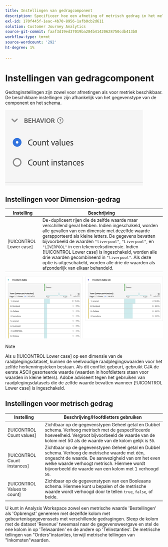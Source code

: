 ```yaml
---
title: Instellingen van gedragcomponent
description: Specificeer hoe een afmeting of metrisch gedrag in het melden.
exl-id: 170f445f-1eac-4b70-8956-1afb0cb2d611
solution: Customer Journey Analytics
source-git-commit: faaf3d19ed37019ba284b41420628750cdb413b8
workflow-type: tm+mt
source-wordcount: '292'
ht-degree: 1%

---
```


# Instellingen van gedragcomponent

Gedraginstellingen zijn zowel voor afmetingen als voor metriek beschikbaar. De beschikbare instellingen zijn afhankelijk van het gegevenstype van de component en het schema.

![Gedragsinstellingen](../assets/behavior-settings.png)

## Instellingen voor Dimension-gedrag

| Instelling | Beschrijving |
| --- | --- |
| [!UICONTROL Lower case] | De-dupliceert rijen die de zelfde waarde maar verschillend geval hebben. Indien ingeschakeld, worden alle gevallen van een dimensie met dezelfde waarde gerapporteerd als kleine letters. De gegevens bevatten bijvoorbeeld de waarden `"liverpool"`, `"Liverpool"`, en `"LIVERPOOL"` in een tekenreeksdimensie. Indien [!UICONTROL Lower case] is ingeschakeld, worden alle drie waarden gecombineerd in `"liverpool"`. Als deze optie is uitgeschakeld, worden alle drie de waarden als afzonderlijk van elkaar behandeld. |

![Hoofdlettergevoelige dimensie](../assets/case-sens-workspace.png)

>[!NOTE]
>
>Als u [!UICONTROL Lower case] op een dimensie van de raadplegingsdataset, kunnen de veelvoudige raadplegingswaarden voor het zelfde herkenningsteken bestaan. Als dit conflict gebeurt, gebruikt CJA de eerste ASCII gesorteerde waarde (waarden in hoofdletters staan voor waarden in kleine letters). Adobe adviseert tegen het gebruiken van raadplegingsdatasets die de zelfde waarde bevatten wanneer [!UICONTROL Lower case] is ingeschakeld.

## Instellingen voor metrisch gedrag

| Instelling | Beschrijving/Hoofdletters gebruiken |
| --- | --- |
| [!UICONTROL Count values] | Zichtbaar op de gegevenstypen Geheel getal en Dubbel schema. Verhoog metrisch met de gespecificeerde hoeveelheid. Vergroot bijvoorbeeld de waarde van de kolom met 50 als de waarde van de kolom gelijk is `50`. |
| [!UICONTROL Count instances] | Zichtbaar op de gegevenstypen Geheel getal en Dubbel schema. Verhoog de metrische waarde met één, ongeacht de waarde. De aanwezigheid van om het even welke waarde verhoogt metrisch. Hiermee wordt bijvoorbeeld de waarde van een kolom met 1 verhoogd `50`. |
| [!UICONTROL Values to count] | Zichtbaar op de gegevenstypen van een Booleaans schema. Hiermee kunt u bepalen of de metrische waarde wordt verhoogd door te tellen `true`, `false`, of beide. |

U kunt in Analysis Workspace zowel een metrische waarde &#39;Bestellingen&#39; als &#39;Opbrengst&#39; genereren met dezelfde kolom met gebeurtenisgegevenssets met verschillende gedragingen. Sleep de kolom met de dataset &#39;Revenue&#39; tweemaal naar de gegevensweergave en stel de ene kolom in op &#39;Telwaarden&#39; en de andere op &#39;Telinstanties&#39;. De metrische tellingen van &quot;Orders&quot;instanties, terwijl metrische tellingen van &quot;Inkomsten&quot;waarden.
